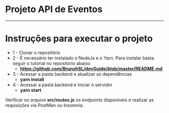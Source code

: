 # Projeto API de Eventos
____

# Instruções para executar o projeto

  * 1 - Clonar o repositório
  * 2 - É necessário ter instalado o NodeJs e o Yarn. Para instalar basta seguir o tutorial no repositório abaixo
    * **https://github.com/BrunohSL/devGuide/blob/master/README.md**
  * 3 - Acessar a pasta backend e atualizar as dependências
    * **yarn install**
  * 4 - Acessar a pasta backend e iniciar o servidor
    * **yarn start**

  Verificar no arquivo **src/routes.js** os endpoints disponíveis e realizar as requisições via PostMan ou Insomnia.
